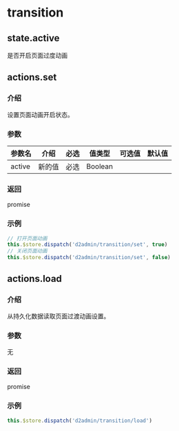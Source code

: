 # transition

## state.active

是否开启页面过度动画

## actions.set

### 介绍

设置页面动画开启状态。

### 参数

| 参数名 | 介绍 | 必选 | 值类型 | 可选值 | 默认值 |
| --- | --- | --- | --- | --- | --- |
| active | 新的值 | 必选 | Boolean |  |  |

### 返回

promise

### 示例

``` js
// 打开页面动画
this.$store.dispatch('d2admin/transition/set', true)
// 关闭页面动画
this.$store.dispatch('d2admin/transition/set', false)
```

## actions.load

### 介绍

从持久化数据读取页面过渡动画设置。

### 参数

无

### 返回

promise

### 示例

``` js
this.$store.dispatch('d2admin/transition/load')
```
